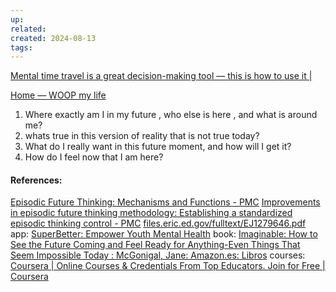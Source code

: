 ```yaml
---
up: 
related: 
created: 2024-08-13
tags: 
---
```


[Mental time travel is a great decision-making tool — this is how to use it |](https://ideas.ted.com/mental-time-travel-is-a-great-decision-making-tool-this-is-how-to-use-it/)

[Home — WOOP my life](https://woopmylife.org/en/home)


1. Where exactly am I  in my future , who else is here , and what is around me?
2. whats true in this version of reality that is not true today?
3. What do I really want in this future moment, and how will I get it?
4. How do I feel now that I am here?
#### References:
[Episodic Future Thinking: Mechanisms and Functions - PMC](https://www.ncbi.nlm.nih.gov/pmc/articles/PMC5675579/)
[Improvements in episodic future thinking methodology: Establishing a standardized episodic thinking control - PMC](https://www.ncbi.nlm.nih.gov/pmc/articles/PMC6438451/)
[files.eric.ed.gov/fulltext/EJ1279646.pdf](https://files.eric.ed.gov/fulltext/EJ1279646.pdf)
app:
[SuperBetter: Empower Youth Mental Health](https://superbetter.com/)
book:
[Imaginable: How to See the Future Coming and Feel Ready for Anything-Even Things That Seem Impossible Today : McGonigal, Jane: Amazon.es: Libros](https://www.amazon.es/dp/1954118090?tag=teco01-21&geniuslink=true)
courses:
[Coursera | Online Courses & Credentials From Top Educators. Join for Free | Coursera](https://www.coursera.org/learn/forecasting-skills/home/module/1)
